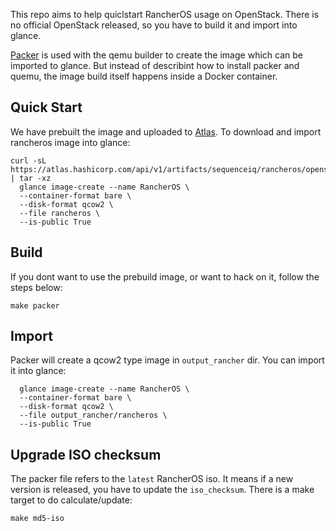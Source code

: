 This repo aims to help quiclstart RancherOS usage on OpenStack. 
There is no official OpenStack released, so you have to build it and import into glance.

[Packer](http://packer.io) is used with the qemu builder to create the image which can be imported to glance.
But instead of describint how to install packer and quemu, the image build itself happens inside a Docker container.

## Quick Start

We have prebuilt the image and uploaded to [Atlas](https://atlas.hashicorp.com/sequenceiq/artifacts/rancheros). 
To download and import rancheros image into glance:
```
curl -sL https://atlas.hashicorp.com/api/v1/artifacts/sequenceiq/rancheros/openstack.image/1/file | tar -xz
  glance image-create --name RancherOS \
  --container-format bare \
  --disk-format qcow2 \
  --file rancheros \
  --is-public True
```

## Build

If you dont want to use the prebuild image, or want to hack on it, follow the steps below:

```
make packer
```

## Import
Packer will create a qcow2 type image in `output_rancher` dir. You can import it into glance:

```
  glance image-create --name RancherOS \
  --container-format bare \
  --disk-format qcow2 \
  --file output_rancher/rancheros \
  --is-public True
```

## Upgrade ISO checksum

The packer file refers to the `latest` RancherOS iso. It means if a new version is released, you have to update
the `iso_checksum`. There is a make target to do calculate/update:

```
make md5-iso
```
